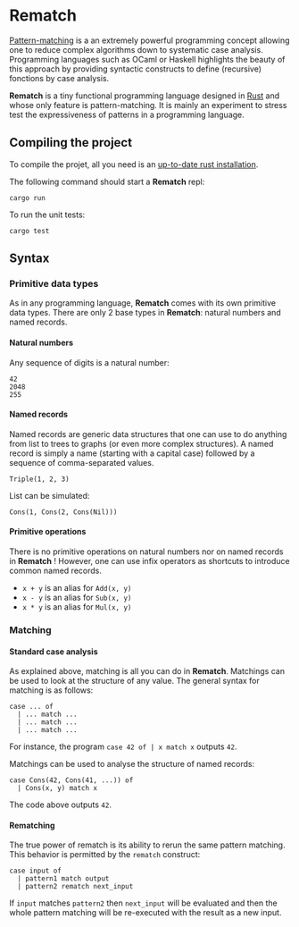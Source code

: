 # Rematch

[Pattern-matching](https://en.wikipedia.org/wiki/Pattern_matching) is a an extremely powerful programming concept allowing one to reduce complex algorithms down to systematic case analysis. Programming languages such as OCaml or Haskell highlights the beauty of this approach by providing syntactic constructs to define (recursive) fonctions by case analysis.

**Rematch** is a tiny functional programming language designed in [Rust](https://www.rust-lang.org/) and whose only feature is pattern-matching. It is mainly an experiment to stress test the expressiveness of patterns in a programming language.

## Compiling the project

To compile the projet, all you need is an [up-to-date rust installation](https://www.rust-lang.org/learn/get-started).

The following command should start a **Rematch** repl:
```
cargo run
```

To run the unit tests:
```
cargo test
```

## Syntax

### Primitive data types

As in any programming language, **Rematch** comes with its own primitive data types.
There are only 2 base types in **Rematch**: natural numbers and named records.

#### Natural numbers

Any sequence of digits is a natural number:
```
42
2048
255
```
#### Named records

Named records are generic data structures that one can use to do anything from list to trees to graphs (or even more complex structures).
A named record is simply a name (starting with a capital case) followed by a sequence of comma-separated values.

```
Triple(1, 2, 3)
```

List can be simulated:
```
Cons(1, Cons(2, Cons(Nil)))
```

#### Primitive operations

There is no primitive operations on natural numbers nor on named records in **Rematch** ! However, one can use infix operators as shortcuts to introduce common named records.

+ `x + y` is an alias for `Add(x, y)`
+ `x - y` is an alias for `Sub(x, y)`
+ `x * y` is an alias for `Mul(x, y)`

### Matching

#### Standard case analysis

As explained above, matching is all you can do in **Rematch**. Matchings can be used to look at the structure of any value. The general syntax for matching is as follows:

```
case ... of
  | ... match ...
  | ... match ...
  | ... match ...
```

For instance, the program `case 42 of | x match x` outputs `42`.

Matchings can be used to analyse the structure of named records:

```
case Cons(42, Cons(41, ...)) of
  | Cons(x, y) match x
```

The code above outputs `42`.

#### Rematching

The true power of rematch is its ability to rerun the same pattern matching.
This behavior is permitted by the `rematch` construct:

```
case input of
  | pattern1 match output
  | pattern2 rematch next_input
```

If `input` matches `pattern2` then `next_input` will be evaluated and then the whole pattern matching will be re-executed with the result as a new input.